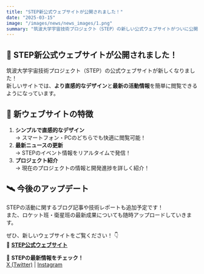 ```yaml
---
title: "STEP新公式ウェブサイトが公開されました！"
date: "2025-03-15"
image: "/images/news/news_images/1.png"
summary: "筑波大学宇宙技術プロジェクト（STEP）の新しい公式ウェブサイトがついに公開されました。より分かりやすく、見やすいデザインで、最新の活動情報を発信していきます！"
---
```


## 🚀 STEP新公式ウェブサイトが公開されました！ 

筑波大学宇宙技術プロジェクト（STEP）の公式ウェブサイトが新しくなりました！  
新しいサイトでは、**より直感的なデザイン**と**最新の活動情報**を簡単に閲覧できるようになっています。


## 🌟 新ウェブサイトの特徴
1. **シンプルで直感的なデザイン**  
   → スマートフォン・PCのどちらでも快適に閲覧可能！
2. **最新ニュースの更新**  
   → STEPのイベント情報をリアルタイムで発信！
3. **プロジェクト紹介**  
   → 現在のプロジェクトの情報と開発進捗を詳しく紹介！

## 🛰️ 今後のアップデート
STEPの活動に関するブログ記事や技術レポートも追加予定です！  
また、ロケット班・衛星班の最新成果についても随時アップロードしていきます。

ぜひ、新しいウェブサイトをご覧ください！ 👇  
🔗 **[STEP公式ウェブサイト](https://step-frontier.github.io/)**

🚀 **STEPの最新情報をチェック！**  
[X (Twitter)](https://x.com/Tsukuba_STEP) | [Instagram](https://www.instagram.com/tsukuba_step?igsh=MWs2N2dubDk4YWZpcQ==)

